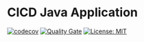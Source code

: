 # CICD Java Application

[![codecov](https://codecov.io/gh/sgaraba/cicd-java-app/branch/master/graph/badge.svg)](https://codecov.io/gh/sgaraba/cicd-java-app)
[![Quality Gate](https://sonarcloud.io/api/project_badges/measure?project=com.cicd:cicd-java-app&metric=alert_status)](https://sonarcloud.io/dashboard?id=com.cicd:cicd-java-app)
[![License: MIT](https://img.shields.io/badge/License-MIT-yellow.svg)](https://opensource.org/licenses/MIT)